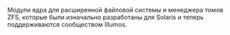 Модули ядра для расширенной файловой системы и менеджера томов ZFS, которые были
изначально разработаны для Solaris и теперь поддерживаются сообществом Illumos.
